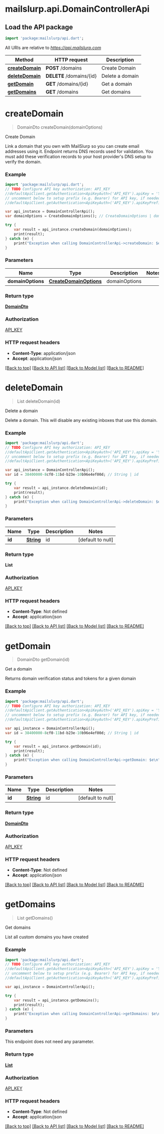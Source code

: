 # mailslurp.api.DomainControllerApi

## Load the API package
```dart
import 'package:mailslurp/api.dart';
```

All URIs are relative to *https://api.mailslurp.com*

Method | HTTP request | Description
------------- | ------------- | -------------
[**createDomain**](DomainControllerApi.md#createDomain) | **POST** /domains | Create Domain
[**deleteDomain**](DomainControllerApi.md#deleteDomain) | **DELETE** /domains/{id} | Delete a domain
[**getDomain**](DomainControllerApi.md#getDomain) | **GET** /domains/{id} | Get a domain
[**getDomains**](DomainControllerApi.md#getDomains) | **GET** /domains | Get domains


# **createDomain**
> DomainDto createDomain(domainOptions)

Create Domain

Link a domain that you own with MailSlurp so you can create email addresses using it. Endpoint returns DNS records used for validation. You must add these verification records to your host provider's DNS setup to verify the domain.

### Example 
```dart
import 'package:mailslurp/api.dart';
// TODO Configure API key authorization: API_KEY
//defaultApiClient.getAuthentication<ApiKeyAuth>('API_KEY').apiKey = 'YOUR_API_KEY';
// uncomment below to setup prefix (e.g. Bearer) for API key, if needed
//defaultApiClient.getAuthentication<ApiKeyAuth>('API_KEY').apiKeyPrefix = 'Bearer';

var api_instance = DomainControllerApi();
var domainOptions = CreateDomainOptions(); // CreateDomainOptions | domainOptions

try { 
    var result = api_instance.createDomain(domainOptions);
    print(result);
} catch (e) {
    print("Exception when calling DomainControllerApi->createDomain: $e\n");
}
```

### Parameters

Name | Type | Description  | Notes
------------- | ------------- | ------------- | -------------
 **domainOptions** | [**CreateDomainOptions**](CreateDomainOptions.md)| domainOptions | 

### Return type

[**DomainDto**](DomainDto.md)

### Authorization

[API_KEY](../README.md#API_KEY)

### HTTP request headers

 - **Content-Type**: application/json
 - **Accept**: application/json

[[Back to top]](#) [[Back to API list]](../README.md#documentation-for-api-endpoints) [[Back to Model list]](../README.md#documentation-for-models) [[Back to README]](../README.md)

# **deleteDomain**
> List<String> deleteDomain(id)

Delete a domain

Delete a domain. This will disable any existing inboxes that use this domain.

### Example 
```dart
import 'package:mailslurp/api.dart';
// TODO Configure API key authorization: API_KEY
//defaultApiClient.getAuthentication<ApiKeyAuth>('API_KEY').apiKey = 'YOUR_API_KEY';
// uncomment below to setup prefix (e.g. Bearer) for API key, if needed
//defaultApiClient.getAuthentication<ApiKeyAuth>('API_KEY').apiKeyPrefix = 'Bearer';

var api_instance = DomainControllerApi();
var id = 38400000-8cf0-11bd-b23e-10b96e4ef00d; // String | id

try { 
    var result = api_instance.deleteDomain(id);
    print(result);
} catch (e) {
    print("Exception when calling DomainControllerApi->deleteDomain: $e\n");
}
```

### Parameters

Name | Type | Description  | Notes
------------- | ------------- | ------------- | -------------
 **id** | [**String**](.md)| id | [default to null]

### Return type

**List<String>**

### Authorization

[API_KEY](../README.md#API_KEY)

### HTTP request headers

 - **Content-Type**: Not defined
 - **Accept**: application/json

[[Back to top]](#) [[Back to API list]](../README.md#documentation-for-api-endpoints) [[Back to Model list]](../README.md#documentation-for-models) [[Back to README]](../README.md)

# **getDomain**
> DomainDto getDomain(id)

Get a domain

Returns domain verification status and tokens for a given domain

### Example 
```dart
import 'package:mailslurp/api.dart';
// TODO Configure API key authorization: API_KEY
//defaultApiClient.getAuthentication<ApiKeyAuth>('API_KEY').apiKey = 'YOUR_API_KEY';
// uncomment below to setup prefix (e.g. Bearer) for API key, if needed
//defaultApiClient.getAuthentication<ApiKeyAuth>('API_KEY').apiKeyPrefix = 'Bearer';

var api_instance = DomainControllerApi();
var id = 38400000-8cf0-11bd-b23e-10b96e4ef00d; // String | id

try { 
    var result = api_instance.getDomain(id);
    print(result);
} catch (e) {
    print("Exception when calling DomainControllerApi->getDomain: $e\n");
}
```

### Parameters

Name | Type | Description  | Notes
------------- | ------------- | ------------- | -------------
 **id** | [**String**](.md)| id | [default to null]

### Return type

[**DomainDto**](DomainDto.md)

### Authorization

[API_KEY](../README.md#API_KEY)

### HTTP request headers

 - **Content-Type**: Not defined
 - **Accept**: application/json

[[Back to top]](#) [[Back to API list]](../README.md#documentation-for-api-endpoints) [[Back to Model list]](../README.md#documentation-for-models) [[Back to README]](../README.md)

# **getDomains**
> List<DomainPreview> getDomains()

Get domains

List all custom domains you have created

### Example 
```dart
import 'package:mailslurp/api.dart';
// TODO Configure API key authorization: API_KEY
//defaultApiClient.getAuthentication<ApiKeyAuth>('API_KEY').apiKey = 'YOUR_API_KEY';
// uncomment below to setup prefix (e.g. Bearer) for API key, if needed
//defaultApiClient.getAuthentication<ApiKeyAuth>('API_KEY').apiKeyPrefix = 'Bearer';

var api_instance = DomainControllerApi();

try { 
    var result = api_instance.getDomains();
    print(result);
} catch (e) {
    print("Exception when calling DomainControllerApi->getDomains: $e\n");
}
```

### Parameters
This endpoint does not need any parameter.

### Return type

[**List<DomainPreview>**](DomainPreview.md)

### Authorization

[API_KEY](../README.md#API_KEY)

### HTTP request headers

 - **Content-Type**: Not defined
 - **Accept**: application/json

[[Back to top]](#) [[Back to API list]](../README.md#documentation-for-api-endpoints) [[Back to Model list]](../README.md#documentation-for-models) [[Back to README]](../README.md)

